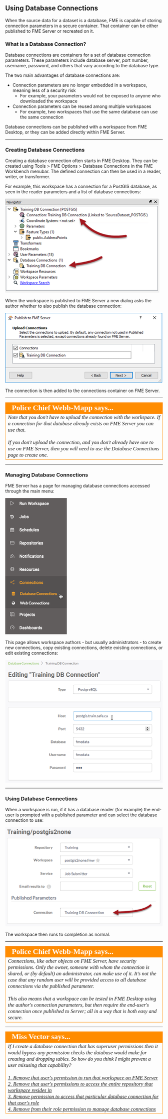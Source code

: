 ## Using Database Connections

When the source data for a dataset is a database, FME is capable of storing connection parameters in a secure container. That container can be either published to FME Server or recreated on it.


### What is a Database Connection? ###

Database connections are containers for a set of database connection parameters. These parameters include database server, port number, username, password, and others that vary according to the database type.

The two main advantages of database connections are:

- Connection parameters are no longer embedded in a workspace, meaning less of a security risk
	- For example, your parameters would not be exposed to anyone who downloaded the workspace
- Connection parameters can be reused among multiple workspaces
	- For example, two workspaces that use the same database can use the same connection

Database connections can be published with a workspace from FME Desktop, or they can be added directly within FME Server.

---

### Creating Database Connections ###

Creating a database connection often starts in FME Desktop. They can be created using Tools &gt; FME Options &gt; Database Connections in the FME Workbench menubar. The defined connection can then be used in a reader, writer, or transformer.

For example, this workspace has a connection for a PostGIS database, as seen in the reader parameters and a list of database connections:

![](./Images/Img1.042.DatabaseConnectionInWB.png)

When the workspace is published to FME Server a new dialog asks the author whether to also publish the database connection:

![](./Images/Img1.043.DatabaseConnectionInWiz.png)

The connection is then added to the connections container on FME Server.

---

<!--Person X Says Section-->

<table style="border-spacing: 0px">
<tr>
<td style="vertical-align:middle;background-color:darkorange;border: 2px solid darkorange">
<i class="fa fa-quote-left fa-lg fa-pull-left fa-fw" style="color:white;padding-right: 12px;vertical-align:text-top"></i>
<span style="color:white;font-size:x-large;font-weight: bold;font-family:serif">Police Chief Webb-Mapp says...</span>
</td>
</tr>

<tr>
<td style="border: 1px solid darkorange">
<span style="font-family:serif; font-style:italic; font-size:larger">
Note that you don't have to upload the connection with the workspace. If a connection for that database already exists on FME Server you can use that.
<br><br>If you don't upload the connection, and you don't already have one to use on FME Server, then you will need to use the Database Connections page to create one.
</span>
</td>
</tr>
</table>

---

### Managing Database Connections ###

FME Server has a page for managing database connections accessed through the main menu:

![](./Images/Img1.044.ConnectionsMenu.png)

This page allows workspace authors - but usually administrators - to create new connections, copy existing connections, delete existing connections, or edit existing connections:

![](./Images/Img1.045.DatabaseConnectionEditingInServer.png)

---

### Using Database Connections ###

When a workspace is run, if it has a database reader (for example) the end-user is prompted with a published parameter and can select the database connection to use:

![](./Images/Img1.046.DatabaseConnectionInServerRun.png)

The workspace then runs to completion as normal.

---

<!--Person X Says Section-->

<table style="border-spacing: 0px">
<tr>
<td style="vertical-align:middle;background-color:darkorange;border: 2px solid darkorange">
<i class="fa fa-quote-left fa-lg fa-pull-left fa-fw" style="color:white;padding-right: 12px;vertical-align:text-top"></i>
<span style="color:white;font-size:x-large;font-weight: bold;font-family:serif">Police Chief Webb-Mapp says...</span>
</td>
</tr>

<tr>
<td style="border: 1px solid darkorange">
<span style="font-family:serif; font-style:italic; font-size:larger">
Connections, like other objects on FME Server, have security permissions. Only the owner, someone with whom the connection is shared, or (by default) an administrator, can make use of it. It's not the case that any random user will be provided access to all database connections via the published parameter.   
<br><br>This also means that a workspace can be tested in FME Desktop using the author's connection parameters, but then require the end-user's connection once published to Server; all in a way that is both easy and secure.
</span>
</td>
</tr>
</table>

---

<!--Person X Says Section-->

<table style="border-spacing: 0px">
<tr>
<td style="vertical-align:middle;background-color:darkorange;border: 2px solid darkorange">
<i class="fa fa-quote-left fa-lg fa-pull-left fa-fw" style="color:white;padding-right: 12px;vertical-align:text-top"></i>
<span style="color:white;font-size:x-large;font-weight: bold;font-family:serif">Miss Vector says...</span>
</td>
</tr>

<tr>
<td style="border: 1px solid darkorange">
<span style="font-family:serif; font-style:italic; font-size:larger">
If I create a database connection that has superuser permissions then it would bypass any permission checks the database would make for creating and dropping tables. So how do you think I might prevent a user misusing that capability?
<br><br><a href="http://52.73.3.37/fmedatastreaming/Manual/QAResponse2017.fmw?chapter=21&question=5&answer=1&DestDataset_TEXTLINE=C%3A%5CFMEOutput%5CQAResponse.html">1. Remove that user's permission to run that workspace on FME Server</a>
<br><a href="http://52.73.3.37/fmedatastreaming/Manual/QAResponse2017.fmw?chapter=21&question=5&answer=2&DestDataset_TEXTLINE=C%3A%5CFMEOutput%5CQAResponse.html">2. Remove that user's permissions to access the entire repository that workspace resides in</a>
<br><a href="http://52.73.3.37/fmedatastreaming/Manual/QAResponse2017.fmw?chapter=21&question=5&answer=3&DestDataset_TEXTLINE=C%3A%5CFMEOutput%5CQAResponse.html">3. Remove permission to access that particular database connection for that user's role</a>
<br><a href="http://52.73.3.37/fmedatastreaming/Manual/QAResponse2017.fmw?chapter=21&question=5&answer=4&DestDataset_TEXTLINE=C%3A%5CFMEOutput%5CQAResponse.html">4. Remove from their role permission to manage database connections</a>
</span>
</td>
</tr>
</table>
